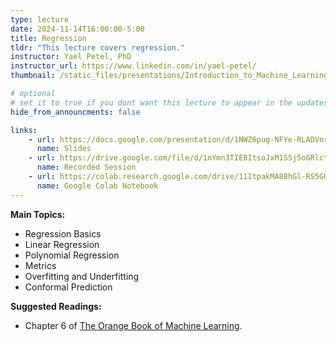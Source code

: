 ```yaml
---
type: lecture
date: 2024-11-14T16:00:00-5:00
title: Regression
tldr: "This lecture covers regression."
instructor: Yael Petel, PhD
instructor_url: https://www.linkedin.com/in/yael-petel/
thumbnail: /static_files/presentations/Introduction_to_Machine_Learning_-_04.png

# optional
# set it to true if you dont want this lecture to appear in the updates section
hide_from_announcments: false

links: 
    - url: https://docs.google.com/presentation/d/1NWZ6pug-NFYe-RLADVnr6Mg4HX6dWo2SKjDtCSHObRU
      name: Slides
    - url: https://drive.google.com/file/d/1nYmn3TIE8ItsoJxM1S5j5oGRlctjLfZt/view
      name: Recorded Session
    - url: https://colab.research.google.com/drive/11ItpakMA88hGl-RS5GUgI0_e41ASztEZ
      name: Google Colab Notebook
---
```

**Main Topics:**
- Regression Basics
- Linear Regression
- Polynomial Regression
- Metrics
- Overfitting and Underfitting
- Conformal Prediction

**Suggested Readings:**
- Chapter 6 of [The Orange Book of Machine Learning](https://leanpub.com/TOBoML).